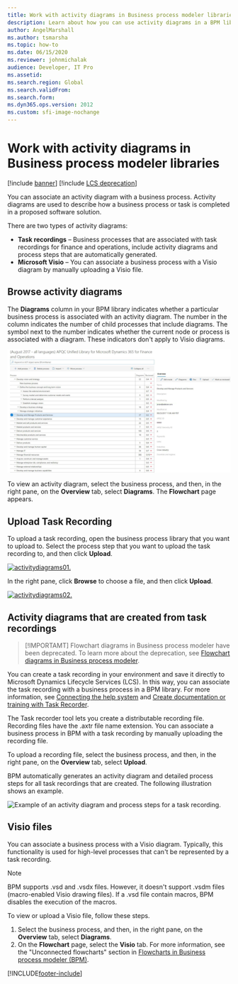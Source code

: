 ```yaml
---
title: Work with activity diagrams in Business process modeler libraries
description: Learn about how you can use activity diagrams in a BPM library, including an overview on browsing activity diagrams.
author: AngelMarshall
ms.author: tsmarsha
ms.topic: how-to
ms.date: 06/15/2020
ms.reviewer: johnmichalak 
audience: Developer, IT Pro
ms.assetid: 
ms.search.region: Global
ms.search.validFrom:
ms.search.form:
ms.dyn365.ops.version: 2012
ms.custom: sfi-image-nochange
---
```


# Work with activity diagrams in Business process modeler libraries

[!include [banner](../includes/banner.md)]
[!include [LCS deprecation](../includes/lcs-deprecation.md)]

You can associate an activity diagram with a business process. Activity diagrams are used to describe how a business process or task is completed in a proposed software solution.

There are two types of activity diagrams:

- **Task recordings** – Business processes that are associated with task recordings for finance and operations, include activity diagrams and process steps that are automatically generated.
- **Microsoft Visio** – You can associate a business process with a Visio diagram by manually uploading a Visio file.


## Browse activity diagrams
The **Diagrams** column in your BPM library indicates whether a particular business process is associated with an activity diagram. The number in the column indicates the number of child processes that include diagrams. The symbol next to the number indicates whether the current node or process is associated with a diagram. These indicators don't apply to Visio diagrams.

[![monitoringanddiagnostics01.](./media/browse_activity_diagrams.JPG)](./media/browse_activity_diagrams.jpg)

To view an activity diagram, select the business process, and then, in the right pane, on the **Overview** tab, select **Diagrams**. The **Flowchart** page appears. 


## Upload Task Recording
To upload a task recording, open the business process library that you want to upload to. Select the process step that you want to upload the task recording to, and then click **Upload**.

[![activitydiagrams01.](./media/activity_diagrams_01.jpg)](./media/activity_diagrams_01.jpg)


In the right pane, click **Browse** to choose a file, and then click **Upload**.

[![activitydiagrams02.](./media/activity_diagrams_02.jpg)](./media/activity_diagrams_02.jpg)


## Activity diagrams that are created from task recordings

> [!IMPORTAMT]
> Flowchart diagrams in Business process modeler have been deprecated. To learn more about the deprecation, see [Flowchart diagrams in Business process modeler](/dynamics365/fin-ops-core/dev-itpro/migration-upgrade/deprecated-features#flowchart-diagrams-in-business-process-modeler).

You can create a task recording in your environment and save it directly to Microsoft Dynamics Lifecycle Services (LCS). In this way, you can associate the task recording with a business process in a BPM library. For more information, see [Connecting the help system](../../fin-ops/get-started/help-connect.md) and [Create documentation or training with Task Recorder](../user-interface/task-recorder-training-docs.md).

The Task recorder tool lets you create a distributable recording file. Recording files have the .axtr file name extension. You can associate a business process in BPM with a task recording by manually uploading the recording file. 

To upload a recording file, select the business process, and then, in the right pane, on the **Overview** tab, select **Upload**.

BPM automatically generates an activity diagram and detailed process steps for all task recordings that are created. The following illustration shows an example.

![Example of an activity diagram and process steps for a task recording.](./media/NEWBPM_BlogPost17-1024x483.png "Example of an activity diagram and process steps for a task recording")


## Visio files
You can associate a business process with a Visio diagram. Typically, this functionality is used for high-level processes that can't be represented by a task recording.

> [!Note]
> BPM supports .vsd and .vsdx files. However, it doesn't support .vsdm files (macro-enabled Visio drawing files). If a .vsd file contain macros, BPM disables the execution of the macros.

To view or upload a Visio file, follow these steps.

1. Select the business process, and then, in the right pane, on the **Overview** tab, select **Diagrams**.
2. On the **Flowchart** page, select the **Visio** tab. For more information, see the "Unconnected flowcharts" section in [Flowcharts in Business process modeler (BPM)](flowcharts-business-process-modeler.md).



[!INCLUDE[footer-include](../../../includes/footer-banner.md)]

